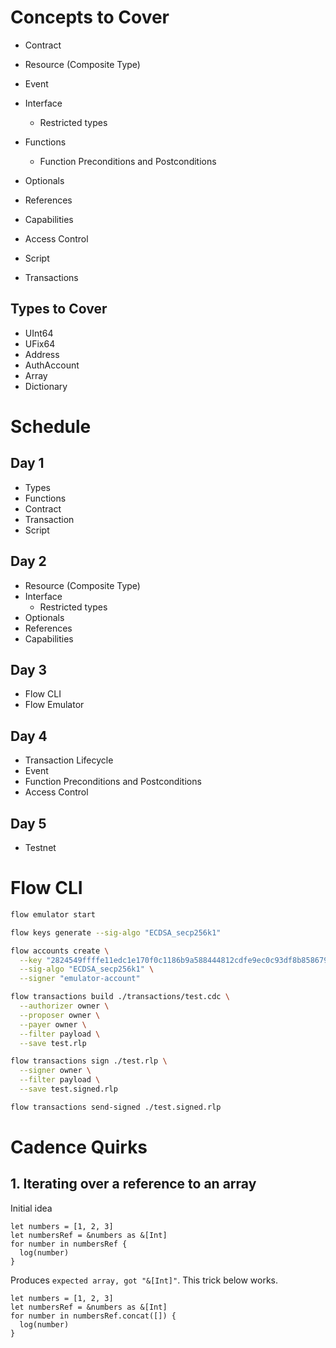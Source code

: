# Concepts to Cover

+ Contract
+ Resource (Composite Type)
+ Event
+ Interface
  + Restricted types
+ Functions
  + Function Preconditions and Postconditions
+ Optionals
+ References
+ Capabilities
+ Access Control

+ Script
+ Transactions

## Types to Cover

- UInt64
- UFix64
- Address
- AuthAccount
- Array
- Dictionary

# Schedule

## Day 1

- Types
- Functions
- Contract
- Transaction
- Script

## Day 2

- Resource (Composite Type)
- Interface
  - Restricted types
- Optionals
- References
- Capabilities

## Day 3

- Flow CLI
- Flow Emulator

## Day 4

- Transaction Lifecycle
- Event
- Function Preconditions and Postconditions
- Access Control

## Day 5

- Testnet

# Flow CLI

```sh
flow emulator start
```

```sh
flow keys generate --sig-algo "ECDSA_secp256k1"
```

```sh
flow accounts create \
  --key "2824549ffffe11edc1e170f0c1186b9a588444812cdfe9ec0c93df8b858679c0afb4f006a7c273c0fdd18f62e3632fb3f984a682a928fe3c2c82d845a1245137" \
  --sig-algo "ECDSA_secp256k1" \
  --signer "emulator-account"
```

```sh
flow transactions build ./transactions/test.cdc \
  --authorizer owner \
  --proposer owner \
  --payer owner \
  --filter payload \
  --save test.rlp
```

```sh
flow transactions sign ./test.rlp \
  --signer owner \
  --filter payload \
  --save test.signed.rlp
```

```sh
flow transactions send-signed ./test.signed.rlp
```

# Cadence Quirks

## 1. Iterating over a reference to an array

Initial idea

```
let numbers = [1, 2, 3]
let numbersRef = &numbers as &[Int]
for number in numbersRef {
  log(number)
}
```

Produces `expected array, got "&[Int]"`. This trick below works.

```
let numbers = [1, 2, 3]
let numbersRef = &numbers as &[Int]
for number in numbersRef.concat([]) {
  log(number)
}
```